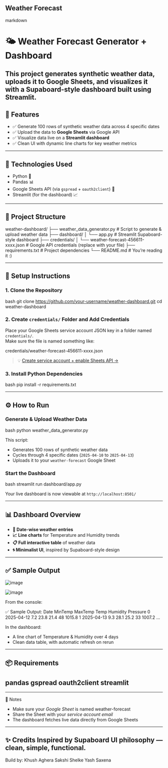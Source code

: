 Weather Forecast
---
markdown
# 🌤 Weather Forecast Generator + Dashboard
This project generates synthetic weather data, uploads it to Google Sheets, and visualizes it with a **Supaboard-style dashboard** built using **Streamlit**.
---
## 🚀 Features

- ✅ Generate 100 rows of synthetic weather data across 4 specific dates
- ✅ Upload the data to **Google Sheets** via Google API
- ✅ Visualize data live on a **Streamlit dashboard**
- ✅ Clean UI with dynamic line charts for key weather metrics

---

## 🧩 Technologies Used

- Python 🐍
- Pandas 📊
- Google Sheets API (via `gspread` + `oauth2client`) 📄
- Streamlit (for the dashboard) 📈

---

## 📁 Project Structure


weather-dashboard/
├── weather_data_generator.py               # Script to generate & upload weather data
├── dashboard/
│   └── app.py                              # Streamlit Supaboard-style dashboard
├── credentials/
│   └── weather-forecast-456611-xxxx.json   # Google API credentials (replace with your file)
├── requirements.txt                        # Project dependencies
└── README.md                               # You’re reading it :)


---

## 🔧 Setup Instructions

### 1. Clone the Repository

bash
git clone https://github.com/your-username/weather-dashboard.git
cd weather-dashboard


### 2. Create `credentials/` Folder and Add Credentials

Place your Google Sheets service account JSON key in a folder named `credentials/`.  
Make sure the file is named something like:


credentials/weather-forecast-456611-xxxx.json


> 💡 [Create service account + enable Sheets API →](https://docs.gspread.org/en/latest/oauth2.html)

### 3. Install Python Dependencies

bash
pip install -r requirements.txt


---

## ⚙ How to Run

### Generate & Upload Weather Data

bash
python weather_data_generator.py


This script:
- Generates 100 rows of synthetic weather data
- Cycles through 4 specific dates (`2025-04-10` to `2025-04-13`)
- Uploads it to your `weather-forecast` Google Sheet

### Start the Dashboard

bash
streamlit run dashboard/app.py


Your live dashboard is now viewable at `http://localhost:8501/`

---

## 📊 Dashboard Overview

- **📅 Date-wise weather entries**
- **📈 Line charts** for Temperature and Humidity trends
- **📋 Full interactive table** of weather data
- **🌀 Minimalist UI**, inspired by Supaboard-style design

---

## ✅ Sample Output
![image](https://github.com/user-attachments/assets/de6e9b0c-860c-4844-bfa0-d6a3e1788c63)


![image](https://github.com/user-attachments/assets/6efa534c-5155-476e-9a73-b96a17dc1cfa)

From the console:

✅ Sample Output:
         Date  MinTemp  MaxTemp  Temp  Humidity  Pressure
0  2025-04-12      7.2     23.8  21.4        48    1015.8
1  2025-04-13      9.3     28.1  25.2        33    1007.2
...


In the dashboard:

- A line chart of Temperature & Humidity over 4 days
- Clean data table, with automatic refresh on rerun

---

## 📦 Requirements


pandas
gspread
oauth2client
streamlit
---

---
 🧠 Notes

- Make sure your *Google Sheet* is named weather-forecast
- Share the Sheet with your *service account email*
- The dashboard fetches live data directly from Google Sheets

---
✨ Credits
Inspired by Supaboard UI philosophy — clean, simple, functional.
---
Build by: Khush Aghera
          Sakshi Shelke
          Yash Saxena

